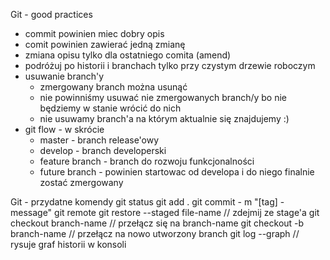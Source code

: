 Git - good practices

* commit powinien miec dobry opis
* comit powinien zawierać jedną zmianę
* zmiana opisu tylko dla ostatniego comita (amend)
* podróżuj po historii i branchach tylko przy czystym drzewie roboczym
* usuwanie branch'y
    * zmergowany branch można usunąć
    * nie powinniśmy usuwać nie zmergowanych branch/y bo nie będziemy w stanie wrócić do nich
    * nie usuwamy branch'a na którym aktualnie się znajdujemy :)
* git flow - w skrócie
    * master - branch release'owy
    * develop - branch developerski
    * feature branch - branch do rozwoju funkcjonalności
    * future branch - powinien startowac od developa i do niego finalnie zostać zmergowany


Git - przydatne komendy
git status
git add .
git commit - m "[tag] - message"
git remote
git restore --staged file-name // zdejmij ze stage'a
git checkout branch-name // przełącz się na branch-name
git checkout -b branch-name // przełącz na nowo utworzony branch
git log --graph // rysuje graf historii w konsoli

